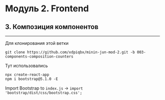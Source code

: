 # Модуль 2. Frontend

## 3. Композиция компонентов

---

Для клонирования этой ветки

```code
git clone https://github.com/xdpiqbx/minin-jun-mod-2.git -b 003-components-composition-counters
```

Тут использовались

```code
npx create-react-app
npm i bootstrap@5.1.0 -E
```

Import Bootstrap to `index.js` -> `import 'bootstrap/dist/css/bootstrap.css';`
